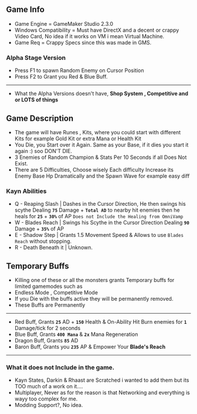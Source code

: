## Game Info
- Game Engine = GameMaker Studio 2.3.0
- Windows Compatibility = Must have DirectX and a decent or crappy Video Card, No idea if it works on VM i mean Virtual Machine.
- Game Req = Crappy Specs since this was made in GMS.

### Alpha Stage Version
- Press F1 to spawn Random Enemy on Cursor Position
- Press F2 to Grant you Red & Blue Buff.
- ---
- What the Alpha Versions doesn't have, **Shop System , Competitive and or LOTS of things**

## Game Description
- The game will have Runes , Kits, where you could start with different Kits for example Gold Kit or extra Mana or Health Kit
- You Die, you Start over it Again. Same as your Base, if it dies you start it again :) soo DON'T DIE.
- 3 Enemies of Random Champion & Stats Per 10 Seconds if all Does Not Exist.
- There are 5 Difficulties, Choose wisely Each difficulty Increase its Enemy Base Hp Dramatically and the Spawn Wave for example easy diff

### Kayn Abilities
- Q - Reaping Slash | Dashes in the Cursor Direction, He then swings his scythe Dealing **`75`** Damage + **`Total AD`** to nearby hit enemies then he heals for **`25`** + **`30%`** of AP `Does not Include the Healing from OmniVamp`
- W - Blades Reach | Swings his Scythe in the Cursor Direction Dealing **`90`** Damage + **`35%`** of AP
- E - Shadow Step | Grants 1.5 Movement Speed & Allows to use `Blades Reach` without stopping.
- R - Death Beneath it | Unknown.

## Temporary Buffs
- Killing one of these or all the monsters grants Temporary buffs for limited gamemodes such as
- Endless Mode , Competitive Mode
- If you Die with the buffs active they will be permanently removed.
- These Buffs are Permanently
- -----------------------------------------------------------------------------------
- Red Buff, Grants **`25`** AD + **`150`** Health & On-Ability Hit Burn enemies for **`1`** Damage/tick for 2 seconds
- Blue Buff, Grants **`400 Mana`** & **`2x`** Mana Regeneration
- Dragon Buff, Grants **`85`** AD
- Baron Buff, Grants you **`235`** AP & Empower Your **Blade's Reach**
- -----------------------------------------------------------------------------------

### What it does not Include in the game.
- Kayn States, Darkin & Rhaast are Scratched i wanted to add them but its TOO much of a work on it....
- Multiplayer, Never as for the reason is that Networking and everything is wayy too complex for me.
- Modding Support?, No idea.
